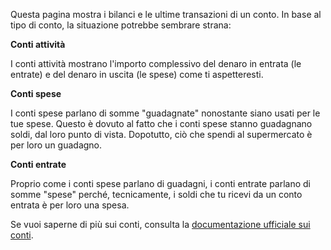 Questa pagina mostra i bilanci e le ultime transazioni di un conto. In base al tipo di conto, la situazione potrebbe sembrare strana:

**Conti attività**

I conti attività mostrano l'importo complessivo del denaro in entrata (le entrate) e del denaro in uscita (le spese) come ti aspetteresti.

**Conti spese**

I conti spese parlano di somme "guadagnate" nonostante siano usati per le tue spese. Questo è dovuto al fatto che i conti spese stanno guadagnano soldi, dal loro punto di vista. Dopotutto, ciò che spendi al supermercato è per loro un guadagno.

**Conti entrate**

Proprio come i conti spese parlano di guadagni, i conti entrate parlano di somme "spese" perché, tecnicamente, i soldi che tu ricevi da un conto entrata è per loro una spesa.

Se vuoi saperne di più sui conti, consulta la [documentazione ufficiale sui conti](https://firefly-iii.readthedocs.io/en/latest/concepts/accounts.html).